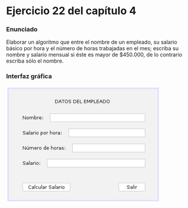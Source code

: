 # Ejercicio 22 del capítulo 4

### Enunciado
Elaborar un algoritmo que entre el nombre de un empleado, su salario básico por hora y el número de horas trabajadas en el mes; escriba su nombre y salario mensual si éste es mayor de $450.000, de lo contrario escriba sólo el nombre.

### Interfaz gráfica
![Imagen de la interfaz gráfica](./gui.png)
